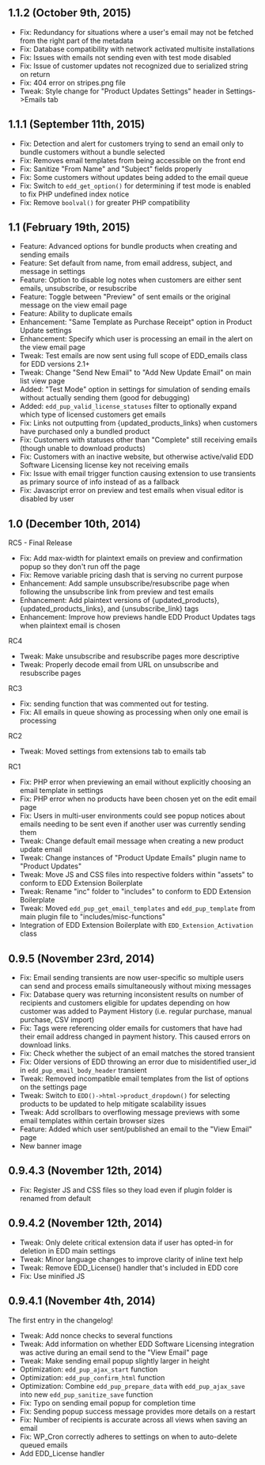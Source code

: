 ## 1.1.2 (October 9th, 2015)
* Fix: Redundancy for situations where a user's email may not be fetched from the right part of the metadata
* Fix: Database compatibility with network activated multisite installations
* Fix: Issues with emails not sending even with test mode disabled
* Fix: Issue of customer updates not recognized due to serialized string on return
* Fix: 404 error on stripes.png file
* Tweak: Style change for "Product Updates Settings" header in Settings->Emails tab

## 1.1.1 (September 11th, 2015)
* Fix: Detection and alert for customers trying to send an email only to bundle customers without a bundle selected
* Fix: Removes email templates from being accessible on the front end
* Fix: Sanitize "From Name" and "Subject" fields properly
* Fix: Some customers without updates being added to the email queue
* Fix: Switch to `edd_get_option()` for determining if test mode is enabled to fix PHP undefined index notice
* Fix: Remove `boolval()` for greater PHP compatibility

## 1.1 (February 19th, 2015)
* Feature: Advanced options for bundle products when creating and sending emails
* Feature: Set default from name, from email address, subject, and message in settings
* Feature: Option to disable log notes when customers are either sent emails, unsubscribe, or resubscribe
* Feature: Toggle between "Preview" of sent emails or the original message on the view email page
* Feature: Ability to duplicate emails
* Enhancement: "Same Template as Purchase Receipt" option in Product Update settings
* Enhancement: Specify which user is processing an email in the alert on the view email page
* Tweak: Test emails are now sent using full scope of EDD_emails class for EDD versions 2.1+
* Tweak: Change "Send New Email" to "Add New Update Email" on main list view page
* Added: "Test Mode" option in settings for simulation of sending emails without actually sending them (good for debugging)
* Added: `edd_pup_valid_license_statuses` filter to optionally expand which type of licensed customers get emails
* Fix: Links not outputting from {updated\_products\_links} when customers have purchased only a bundled product
* Fix: Customers with statuses other than "Complete" still receiving emails (though unable to download products)
* Fix: Customers with an inactive website, but otherwise active/valid EDD Software Licensing license key not receiving emails
* Fix: Issue with email trigger function causing extension to use transients as primary source of info instead of as a fallback
* Fix: Javascript error on preview and test emails when visual editor is disabled by user

## 1.0 (December 10th, 2014)

RC5 - Final Release
* Fix: Add max-width for plaintext emails on preview and confirmation popup so they don't run off the page
* Fix: Remove variable pricing dash that is serving no current purpose
* Enhancement: Add sample unsubscribe/resubscribe page when following the unsubscribe link from preview and test emails
* Enhancement: Add plaintext versions of {updated\_products}, {updated\_products\_links}, and {unsubscribe\_link} tags
* Enhancement: Improve how previews handle EDD Product Updates tags when plaintext email is chosen


RC4
* Tweak: Make unsubscribe and resubscribe pages more descriptive
* Tweak: Properly decode email from URL on unsubscribe and resubscribe pages

RC3
* Fix: sending function that was commented out for testing.
* Fix: All emails in queue showing as processing when only one email is processing


RC2
* Tweak: Moved settings from extensions tab to emails tab


RC1
* Fix: PHP error when previewing an email without explicitly choosing an email template in settings
* Fix: PHP error when no products have been chosen yet on the edit email page
* Fix: Users in multi-user environments could see popup notices about emails needing to be sent even if another user was currently sending them
* Tweak: Change default email message when creating a new product update email
* Tweak: Change instances of "Product Update Emails" plugin name to "Product Updates"
* Tweak: Move JS and CSS files into respective folders within "assets" to conform to EDD Extension Boilerplate
* Tweak: Rename "inc" folder to "includes" to conform to EDD Extension Boilerplate
* Tweak: Moved `edd_pup_get_email_templates` and `edd_pup_template` from main plugin file to "includes/misc-functions"
* Integration of EDD Extension Boilerplate with `EDD_Extension_Activation` class

## 0.9.5 (November 23rd, 2014)

* Fix: Email sending transients are now user-specific so multiple users can send and process emails simultaneously without mixing messages
* Fix: Database query was returning inconsistent results on number of recipients and customers eligible for updates depending on how customer was added to Payment History (i.e. regular purchase, manual purchase, CSV import)
* Fix: Tags were referencing older emails for customers that have had their email address changed in payment history. This caused errors on download links.
* Fix: Check whether the subject of an email matches the stored transient
* Fix: Older versions of EDD throwing an error due to misidentified user_id in `edd_pup_email_body_header` transient
* Tweak: Removed incompatible email templates from the list of options on the settings page
* Tweak: Switch to `EDD()->html->product_dropdown()` for selecting products to be updated to help mitigate scalability issues
* Tweak: Add scrollbars to overflowing message previews with some email templates within certain browser sizes
* Feature: Added which user sent/published an email to the "View Email" page
* New banner image

## 0.9.4.3 (November 12th, 2014)

* Fix: Register JS and CSS files so they load even if plugin folder is renamed from default

## 0.9.4.2 (November 12th, 2014)

* Tweak: Only delete critical extension data if user has opted-in for deletion in EDD main settings
* Tweak: Minor language changes to improve clarity of inline text help
* Tweak: Remove EDD_License() handler that's included in EDD core
* Fix: Use minified JS

## 0.9.4.1 (November 4th, 2014)
The first entry in the changelog!

* Tweak: Add nonce checks to several functions
* Tweak: Add information on whether EDD Software Licensing integration was active during an email send to the "View Email" page
* Tweak: Make sending email popup slightly larger in height
* Optimization: `edd_pup_ajax_start` function
* Optimization: `edd_pup_confirm_html` function
* Optimization: Combine `edd_pup_prepare_data` with `edd_pup_ajax_save` into new `edd_pup_sanitize_save` function
* Fix: Typo on sending email popup for completion time
* Fix: Sending popup success message provides more details on a restart
* Fix: Number of recipients is accurate across all views when saving an email
* Fix: WP_Cron correctly adheres to settings on when to auto-delete queued emails
* Add EDD_License handler